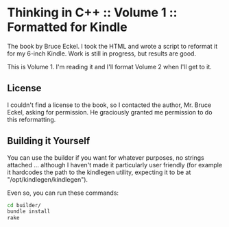 # Thinking in C++ :: Volume 1 :: Formatted for Kindle

The book by Bruce Eckel. I took the HTML and wrote a script to
reformat it for my 6-inch Kindle. Work is still in progress, but
results are good.

This is Volume 1. I'm reading it and I'll format Volume 2 when I'll
get to it.

## License

I couldn't find a license to the book, so I contacted the author,
Mr. Bruce Eckel, asking for permission. He graciously granted me
permission to do this reformatting.

## Building it Yourself

You can use the builder if you want for whatever purposes, no strings
attached ... although I haven't made it particularly user friendly
(for example it hardcodes the path to the kindlegen utility, expecting
it to be at "/opt/kindlegen/kindlegen").

Even so, you can run these commands:

```bash
cd builder/
bundle install
rake
```